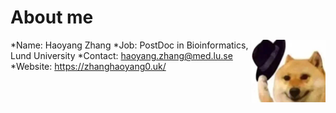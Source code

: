#  About me
<img src="https://github.com/zhanghaoyang0/zhanghaoyang0/blob/main/pic/dogwithhat.png" width = "120" height = "100" align=right />

*Name: Haoyang Zhang
*Job: PostDoc in Bioinformatics, Lund University
*Contact: haoyang.zhang@med.lu.se
*Website: https://zhanghaoyang0.uk/
